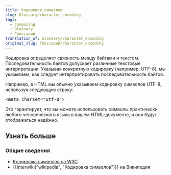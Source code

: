 ```yaml
---
title: Кодировка символов
slug: Glossary/character_encoding
tags:
  - Composing
  - Glossary
  - Глоссарий
translation_of: Glossary/character_encoding
original_slug: Глоссарий/character_encoding
---
```

<p>Кодировка определяет связность между байтами и текстом.  Последовательность байтов допускает различные текстовые интерпретации.  Указывая конкретную кодировку (например, UTF-8), мы указываем, как следует интерпретировать последовательность байтов.</p>

<p>Например, в HTML мы обычно указываем  кодировку символов UTF-8, используя следующую строку:</p>

<pre class="brush: html">&lt;meta charset="utf-8"&gt;</pre>

<p>Это гарантирует, что вы можете использовать символы практически любого человеческого языка в вашем HTML-документе, и они будут отображаться надёжно.</p>

<h2 id="Узнать_больше">Узнать больше</h2>

<h3 id="Общие_сведения">Общие сведения</h3>

<ul>
 <li><a href="https://www.w3.org/International/articles/definitions-characters/">Кодировка символов на W3C</a></li>
 <li>{{Interwiki("wikipedia", "Кодировка символов")}} на Википедия</li>
</ul>
